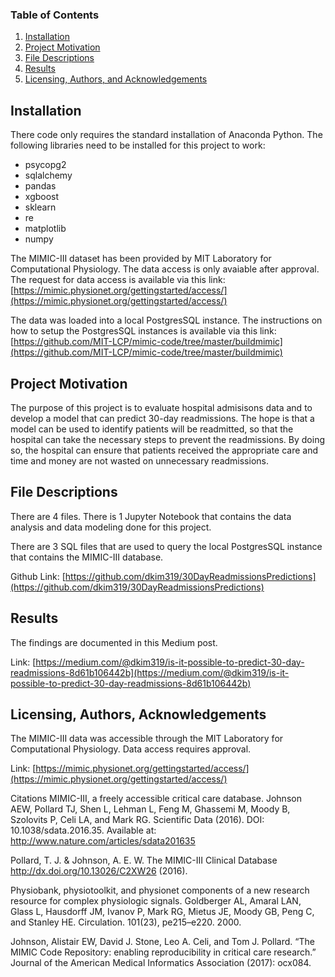 
### Table of Contents

1. [Installation](#installation)
2. [Project Motivation](#motivation)
3. [File Descriptions](#files)
4. [Results](#results)
5. [Licensing, Authors, and Acknowledgements](#licensing)

## Installation <a name="installation"></a>

There code only requires the standard installation of Anaconda Python.  The following libraries need to be installed for this project to work:
- psycopg2
- sqlalchemy
- pandas
- xgboost
- sklearn
- re
- matplotlib
- numpy

The MIMIC-III dataset has been provided by MIT Laboratory for Computational Physiology.  The data access is only avaiable after approval.  The request for data access is available via this link: [https://mimic.physionet.org/gettingstarted/access/](https://mimic.physionet.org/gettingstarted/access/)

The data was loaded into a local PostgresSQL instance.  The instructions on how to setup the PostgresSQL instances is available via this link: [https://github.com/MIT-LCP/mimic-code/tree/master/buildmimic](https://github.com/MIT-LCP/mimic-code/tree/master/buildmimic)

## Project Motivation<a name="motivation"></a>

The purpose of this project is to evaluate hospital admisisons data and to develop a model that can predict 30-day readmissions.  The hope is that a model can be used to identify patients will be readmitted, so that the hospital can take the necessary steps to prevent the readmissions.  By doing so, the hospital can ensure that patients received the appropriate care and time and money are not wasted on unnecessary readmissions.

## File Descriptions <a name="files"></a>

There are 4 files.  There is 1 Jupyter Notebook that contains the data analysis and data modeling done for this project.  

There are 3 SQL files that are used to query the local PostgresSQL instance that contains the MIMIC-III database.

Github Link: [https://github.com/dkim319/30DayReadmissionsPredictions](https://github.com/dkim319/30DayReadmissionsPredictions)

## Results<a name="results"></a>

The findings are documented in this Medium post. 

Link: [https://medium.com/@dkim319/is-it-possible-to-predict-30-day-readmissions-8d61b106442b](https://medium.com/@dkim319/is-it-possible-to-predict-30-day-readmissions-8d61b106442b)

## Licensing, Authors, Acknowledgements<a name="licensing"></a>

The MIMIC-III data was accessible through the MIT Laboratory for Computational Physiology.  Data access requires approval. 

Link: [https://mimic.physionet.org/gettingstarted/access/](https://mimic.physionet.org/gettingstarted/access/)

Citations
MIMIC-III, a freely accessible critical care database. Johnson AEW, Pollard TJ, Shen L, Lehman L, Feng M, 
Ghassemi M, Moody B, Szolovits P, Celi LA, and Mark RG. Scientific Data (2016). DOI: 10.1038/sdata.2016.35. 
Available at: http://www.nature.com/articles/sdata201635

Pollard, T. J. & Johnson, A. E. W. The MIMIC-III Clinical Database http://dx.doi.org/10.13026/C2XW26 (2016).

Physiobank, physiotoolkit, and physionet components of a new research resource for complex physiologic signals. 
Goldberger AL, Amaral LAN, Glass L, Hausdorff JM, Ivanov P, Mark RG, Mietus JE, Moody GB, Peng C, and Stanley HE. 
Circulation. 101(23), pe215–e220. 2000.

Johnson, Alistair EW, David J. Stone, Leo A. Celi, and Tom J. Pollard. “The MIMIC Code Repository: enabling 
reproducibility in critical care research.” Journal of the American Medical Informatics Association (2017): ocx084.
